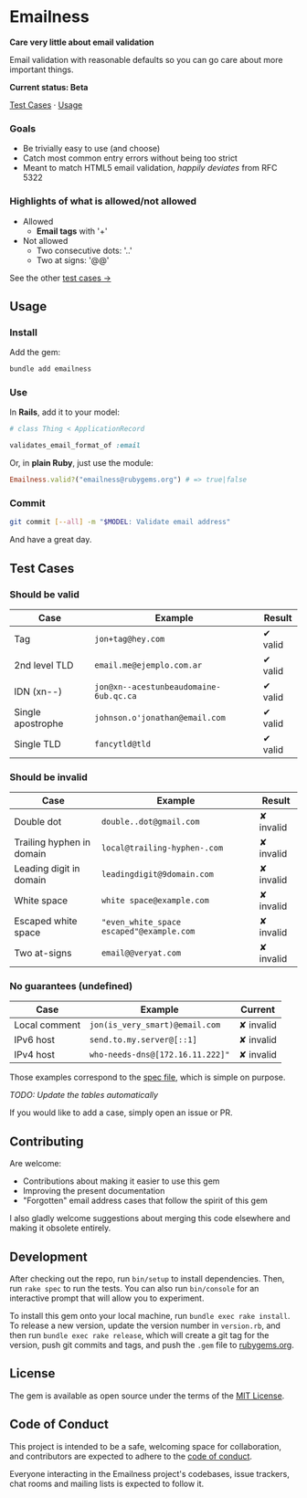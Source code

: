# Emailness
**Care very little about email validation**

Email validation with reasonable defaults so you can go care about more important things.

**Current status: Beta**

[Test Cases](#test-cases) · [Usage](#usage)

### Goals
* Be trivially easy to use (and choose)
* Catch most common entry errors without being too strict
* Meant to match HTML5 email validation, *happily deviates* from RFC 5322

### Highlights of what is allowed/not allowed
* Allowed
    * **Email tags** with '+'
* Not allowed
    * Two consecutive dots: '..'
    * Two at signs: '@@'

See the other [test cases &rarr;](#test-cases)

## Usage

### Install
Add the gem:

```sh
bundle add emailness
```

### Use
In **Rails**, add it to your model:

```ruby
# class Thing < ApplicationRecord

validates_email_format_of :email

```

Or, in **plain Ruby**, just use the module:

```ruby
Emailness.valid?("emailness@rubygems.org") # => true|false
```

### Commit
```sh
git commit [--all] -m "$MODEL: Validate email address"
```

And have a great day.

## Test Cases

### Should be valid
| Case                       | Example                                  | Result    |
|----------------------------|------------------------------------------|-----------|
| Tag                        | `jon+tag@hey.com`                        | ✔ valid   |
| 2nd level TLD              | `email.me@ejemplo.com.ar`                | ✔ valid   |
| IDN (xn--)                 | `jon@xn--acestunbeaudomaine-6ub.qc.ca`   | ✔ valid   |
| Single apostrophe          | `johnson.o'jonathan@email.com`           | ✔ valid   |
| Single TLD                 | `fancytld@tld`                           | ✔ valid   |

### Should be invalid
| Case                       | Example                                  | Result    |
|----------------------------|------------------------------------------|-----------|
| Double dot                 | `double..dot@gmail.com`                  | ✘ invalid |
| Trailing hyphen in domain  | `local@trailing-hyphen-.com`             | ✘ invalid |
| Leading digit in domain    | `leadingdigit@9domain.com`               | ✘ invalid |
| White space                | `white space@example.com`                | ✘ invalid |
| Escaped white space        | `"even_white_space escaped"@example.com` | ✘ invalid |
| Two at-signs               | `email@@veryat.com`                      | ✘ invalid |

### No guarantees (undefined)
| Case          | Example                          | Current   |
|---------------|----------------------------------|-----------|
| Local comment | `jon(is_very_smart)@email.com`   | ✘ invalid |
| IPv6 host     | `send.to.my.server@[::1]`        | ✘ invalid |
| IPv4 host     | `who-needs-dns@[172.16.11.222]"` | ✘ invalid |

Those examples correspond to the
[spec file](https://github.com/joallard/emailness/blob/master/spec/emailness_spec.rb), which is simple on purpose.

*TODO: Update the tables automatically*

If you would like to add a case, simply open an issue or PR.


## Contributing
Are welcome:

* Contributions about making it easier to use this gem
* Improving the present documentation
* "Forgotten" email address cases that follow the spirit of this gem

I also gladly welcome suggestions about merging this code elsewhere and making it obsolete entirely.

## Development

After checking out the repo, run `bin/setup` to install dependencies. Then, run `rake spec` to run the tests. You can also run `bin/console` for an interactive prompt that will allow you to experiment.

To install this gem onto your local machine, run `bundle exec rake install`. To release a new version, update the version number in `version.rb`, and then run `bundle exec rake release`, which will create a git tag for the version, push git commits and tags, and push the `.gem` file to [rubygems.org](https://rubygems.org).


## License
The gem is available as open source under the terms of the [MIT License](https://opensource.org/licenses/MIT).

## Code of Conduct
This project is intended to be a safe, welcoming space for collaboration, and contributors are expected to adhere to the [code of conduct](https://github.com/joallard/emailness/blob/master/CODE_OF_CONDUCT.md).

Everyone interacting in the Emailness project's codebases, issue trackers, chat rooms and mailing lists is expected to follow it.
